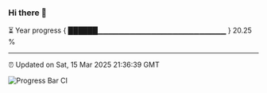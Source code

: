 ### Hi there 👋

⏳ Year progress { ██████▁▁▁▁▁▁▁▁▁▁▁▁▁▁▁▁▁▁▁▁▁▁▁▁ } 20.25 %

---

⏰ Updated on Sat, 15 Mar 2025 21:36:39 GMT

![Progress Bar CI](https://github.com/IshwaranRudhara/GIT-ACTION/workflows/Progress%20Bar%20CI/badge.svg)
